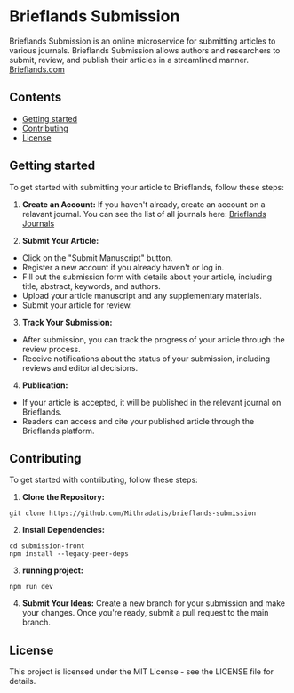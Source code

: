 # Brieflands Submission

Brieflands Submission is an online microservice for submitting articles to various journals. Brieflands Submission allows authors and researchers to submit, review, and publish their articles in a streamlined manner. [Brieflands.com](https://brieflands.com)

## Contents
* [Getting started](#getting-started)
* [Contributing](#contributing)
* [License](#license)

<a name="getting-started"></a>

## Getting started

To get started with submitting your article to Brieflands, follow these steps:

1. __Create an Account:__
If you haven't already, create an account on a relavant journal.
You can see the list of all journals here:
[Brieflands Journals](https://brieflands.com/our_journals)

2. __Submit Your Article:__

* Click on the "Submit Manuscript" button.
* Register a new account if you already haven't or log in.
* Fill out the submission form with details about your article, including title, abstract, keywords, and authors.
* Upload your article manuscript and any supplementary materials.
* Submit your article for review.

3. __Track Your Submission:__
* After submission, you can track the progress of your article through the review process.
* Receive notifications about the status of your submission, including reviews and editorial decisions.

4. __Publication:__
* If your article is accepted, it will be published in the relevant journal on Brieflands.
* Readers can access and cite your published article through the Brieflands platform.

<a name="contributing"></a>

## Contributing
To get started with contributing, follow these steps:

1. __Clone the Repository:__
```
git clone https://github.com/Mithradatis/brieflands-submission
```

2. __Install Dependencies:__
```
cd submission-front
npm install --legacy-peer-deps
```

3. __running project:__
```
npm run dev
```

4. __Submit Your Ideas:__
Create a new branch for your submission and make your changes. Once you're ready, submit a pull request to the main branch.

<a name="license"></a>

## License
This project is licensed under the MIT License - see the LICENSE file for details.
